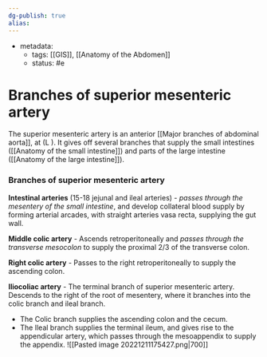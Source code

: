 ```yaml
---
dg-publish: true
alias:
---
```

- metadata:
	- tags: [[GIS]], [[Anatomy of the Abdomen]]
	- status: #e  
# Branches of superior mesenteric artery
The superior mesenteric artery is an anterior [[Major branches of abdominal aorta]], at (L ). It gives off several branches that supply the small intestines ([[Anatomy of the small intestine]]) and parts of the large intestine ([[Anatomy of the large intestine]]).
### Branches of superior mesenteric artery
**Intestinal arteries** (15-18 jejunal and ileal arteries) - *passes through the mesentery of the small intestine*, and develop collateral blood supply by forming arterial arcades, with straight arteries vasa recta, supplying the gut wall.

**Middle colic artery** - Ascends retroperitoneally and *passes through the transverse mesocolon* to supply the proximal 2/3 of the transverse colon.

**Right colic artery** - Passes to the right retroperitoneally to supply the ascending colon.

**Iliocoliac artery** - The terminal branch of superior mesenteric artery. Descends to the right of the root of mesentery, where it branches into the colic branch and ileal branch.
- The Colic branch supplies the ascending colon and the cecum.
- The Ileal branch supplies the terminal ileum, and gives rise to the appendicular artery, which passes through the mesoappendix to supply the appendix.
![[Pasted image 20221211175427.png|700]]